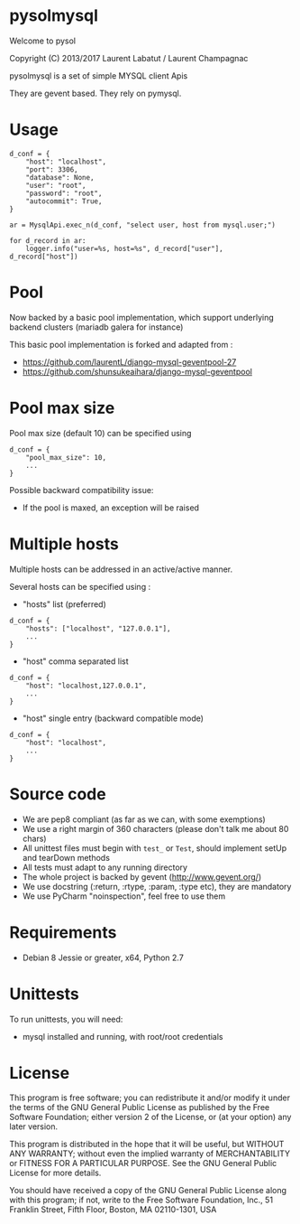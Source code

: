 pysolmysql
============

Welcome to pysol

Copyright (C) 2013/2017 Laurent Labatut / Laurent Champagnac

pysolmysql is a set of simple MYSQL client Apis

They are gevent based.
They rely on pymysql.

Usage
===============

```
d_conf = {
    "host": "localhost",
    "port": 3306,
    "database": None,
    "user": "root",
    "password": "root",
    "autocommit": True,
}
        
ar = MysqlApi.exec_n(d_conf, "select user, host from mysql.user;")

for d_record in ar:
    logger.info("user=%s, host=%s", d_record["user"], d_record["host"])
```

Pool
===============

Now backed by a basic pool implementation, which support underlying backend clusters (mariadb galera for instance)

This basic pool implementation is forked and adapted from :
- https://github.com/laurentL/django-mysql-geventpool-27
- https://github.com/shunsukeaihara/django-mysql-geventpool

Pool max size
===============

Pool max size (default 10) can be specified using
```
d_conf = {
    "pool_max_size": 10,
    ...
}
```

Possible backward compatibility issue:
- If the pool is maxed, an exception will be raised

Multiple hosts
===============

Multiple hosts can be addressed in an active/active manner.

Several hosts can be specified using :
- "hosts" list (preferred)
```
d_conf = {
    "hosts": ["localhost", "127.0.0.1"],
    ...
}
```

- "host" comma separated list
```
d_conf = {
    "host": "localhost,127.0.0.1",
    ...
}
```

- "host" single entry (backward compatible mode)
```
d_conf = {
    "host": "localhost",
    ...
}
```

Source code
===============

- We are pep8 compliant (as far as we can, with some exemptions)
- We use a right margin of 360 characters (please don't talk me about 80 chars)
- All unittest files must begin with `test_` or `Test`, should implement setUp and tearDown methods
- All tests must adapt to any running directory
- The whole project is backed by gevent (http://www.gevent.org/)
- We use docstring (:return, :rtype, :param, :type etc), they are mandatory
- We use PyCharm "noinspection", feel free to use them

Requirements
===============

- Debian 8 Jessie or greater, x64, Python 2.7

Unittests
===============

To run unittests, you will need:

- mysql installed and running, with root/root credentials

License
===============

This program is free software; you can redistribute it and/or
modify it under the terms of the GNU General Public License
as published by the Free Software Foundation; either version 2
of the License, or (at your option) any later version.

This program is distributed in the hope that it will be useful,
but WITHOUT ANY WARRANTY; without even the implied warranty of
MERCHANTABILITY or FITNESS FOR A PARTICULAR PURPOSE.  See the
GNU General Public License for more details.

You should have received a copy of the GNU General Public License
along with this program; if not, write to the Free Software
Foundation, Inc., 51 Franklin Street, Fifth Floor, Boston, MA  02110-1301, USA


